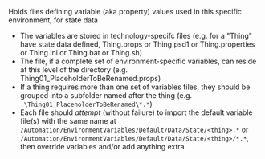 Holds files defining variable (aka property) values used in this specific environment, for state data
- The variables are stored in technology-specifc files (e.g. for a "Thing" have state data defined, Thing.props or Thing.psd1 or Thing.properties or Thing.ini or Thing.bat or Thing.sh)
- The file, if a complete set of environment-specific variables, can reside at this level of the directory (e.g. Thing01_PlaceholderToBeRenamed.props)
- If a thing requires more than one set of variables files, they should be grouped into a subfolder named after the thing (e.g. `.\Thing01_PlaceholderToBeRenamed\*.*`) 
- Each file should *attempt* (without failure) to import the default variable file(s) with the same name at `/Automation/EnvironmentVariables/Default/Data/State/<thing>.*` or `/Automation/EnvironmentVariables/Default/Data/State/<thing>/*.*`, then override variables and/or add anything extra